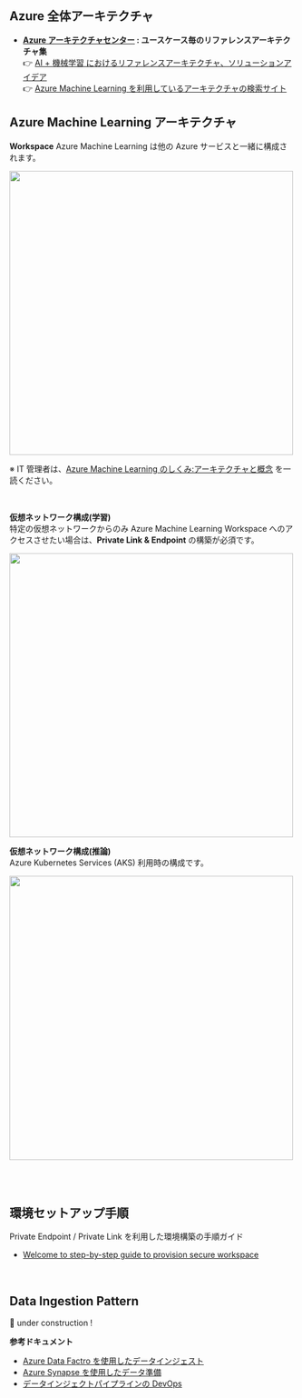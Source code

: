 ## Azure 全体アーキテクチャ
* **[Azure アーキテクチャセンター](https://docs.microsoft.com/ja-JP/azure/architecture/data-guide/big-data/ai-overview) : ユースケース毎のリファレンスアーキテクチャ集**  
    :point_right: [AI + 機械学習 におけるリファレンスアーキテクチャ、ソリューションアイデア](https://docs.microsoft.com/ja-jp/azure/architecture/data-guide/big-data/ai-overview)  
    :point_right: [Azure Machine Learning を利用しているアーキテクチャの検索サイト](https://docs.microsoft.com/ja-jp/azure/architecture/browse/?expanded=azure&products=azure-machine-learning)


## Azure Machine Learning アーキテクチャ

**Workspace**
Azure Machine Learning は他の Azure サービスと一緒に構成されます。

<img src='https://docs.microsoft.com/en-us/azure/machine-learning/media/concept-azure-machine-learning-architecture/architecture.svg' width=500 />

※ IT 管理者は、[Azure Machine Learning のしくみ:アーキテクチャと概念](https://docs.microsoft.com/ja-JP/azure/machine-learning/concept-azure-machine-learning-architecture) を一読ください。

<br>

**仮想ネットワーク構成(学習)**  
特定の仮想ネットワークからのみ Azure Machine Learning Workspace へのアクセスさせたい場合は、**Private Link & Endpoint** の構築が必須です。<br>

<img src='https://docs.microsoft.com/ja-jp/azure/machine-learning/media/how-to-network-security-overview/secure-training-environment.png' width=500>

<br>

**仮想ネットワーク構成(推論)**  
Azure Kubernetes Services (AKS) 利用時の構成です。<br>

<img src='https://docs.microsoft.com/ja-jp/azure/machine-learning/media/how-to-network-security-overview/secure-inferencing-environment.png' width=500>

<br><br>

## 環境セットアップ手順

Private Endpoint / Private Link を利用した環境構築の手順ガイド
- [Welcome to step-by-step guide to provision secure workspace](https://github.com/jhirono/amlsecurity)

<br>

## Data Ingestion Pattern

:construction:	under construction !

**参考ドキュメント**
- [Azure Data Factro を使用したデータインジェスト](https://docs.microsoft.com/ja-jp/azure/machine-learning/how-to-data-ingest-adf)
- [Azure Synapse を使用したデータ準備](https://docs.microsoft.com/ja-jp/azure/machine-learning/how-to-data-prep-synapse-spark-pool)
- [データインジェクトパイプラインの DevOps](https://docs.microsoft.com/ja-JP/azure/machine-learning/how-to-cicd-data-ingestion)